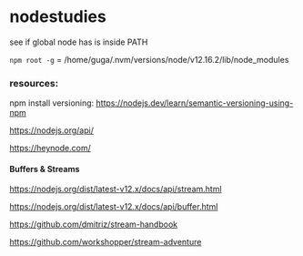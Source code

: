 # nodestudies


see if global node has is inside PATH

`npm root -g` = /home/guga/.nvm/versions/node/v12.16.2/lib/node_modules


### resources:

npm install versioning: https://nodejs.dev/learn/semantic-versioning-using-npm

https://nodejs.org/api/

https://heynode.com/

#### Buffers & Streams

https://nodejs.org/dist/latest-v12.x/docs/api/stream.html

https://nodejs.org/dist/latest-v12.x/docs/api/buffer.html

https://github.com/dmitriz/stream-handbook

https://github.com/workshopper/stream-adventure

